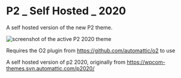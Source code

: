# P2 _ Self Hosted _ 2020

A self hosted version of the new P2 theme.

![screenshot of the active P2 2020 theme](https://github.com/tomjn/p2020/blob/master/screenshot.png?raw=true)

Requires the O2 plugin from https://github.com/automattic/o2 to use

A self hosted version of p2 2020, originally from https://wpcom-themes.svn.automattic.com/p2020/
